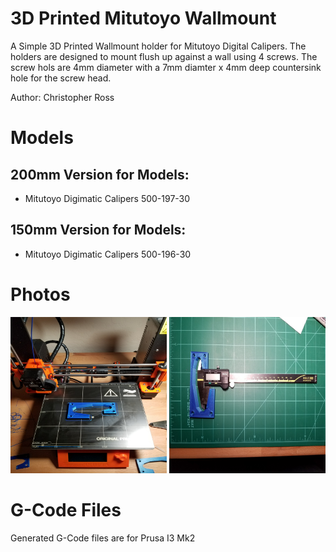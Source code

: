 # 3D Printed Mitutoyo Wallmount
A Simple 3D Printed Wallmount holder for Mitutoyo Digital Calipers.  The holders are designed to mount flush up against a wall using 4 screws.  The screw hols are 4mm diameter with a 7mm diamter x 4mm deep countersink hole for the screw head.

Author: Christopher Ross

# Models

## 200mm Version for Models:

* Mitutoyo Digimatic Calipers 500-197-30

## 150mm Version for Models:

* Mitutoyo Digimatic Calipers 500-196-30

# Photos

<img src="200mm_printbed.jpg?raw=true" alt="Running on Windows" width=250 height=250 />  <img src="200mm_mat.jpg?raw=true" alt="Running on Windows" width=250 height=250 />


# G-Code Files

Generated G-Code files are for Prusa I3 Mk2
